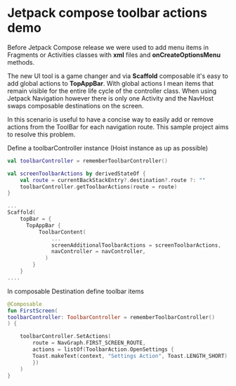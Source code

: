 # Jetpack compose toolbar actions demo

Before Jetpack Compose release we were used to add menu items in Fragments or Activities classes with **xml** files and **onCreateOptionsMenu** methods.

The new UI tool is a game changer and via **Scaffold** composable it's easy to add global actions to **TopAppBar**. With global actions I mean items that remain visible for the entire life cycle of the controller class. When using Jetpack Navigation however there is only one Activity and the NavHost swaps composable destinations on the screen.

In this scenario is useful to have a concise way to easily add or remove actions from the ToolBar for each navigation route. This sample project aims to resolve this problem.

Define a toolbarController instance (Hoist instance as up as possible)

```kotlin
val toolbarController = rememberToolbarController()

val screenToolbarActions by derivedStateOf {  
	val route = currentBackStackEntry?.destination?.route ?: ""  
	toolbarController.getToolbarActions(route = route)  
}

...
Scaffold( 
	topBar = {  
	  TopAppBar {  
		  ToolbarContent(
			  ...
			  screenAdditionalToolbarActions = screenToolbarActions,  
			  navController = navController,
			)
		}
	}
....
```

In composable Destination define toolbar items
```kotlin
@Composable
fun FirstScreen(
toolbarController: ToolbarController = rememberToolbarController()
) {

	toolbarController.SetActions(  
		route = NavGraph.FIRST_SCREEN_ROUTE,  
		actions = listOf(ToolbarAction.OpenSettings {  
		Toast.makeText(context, "Settings Action", Toast.LENGTH_SHORT).show()  
		})  
	)
}
```


